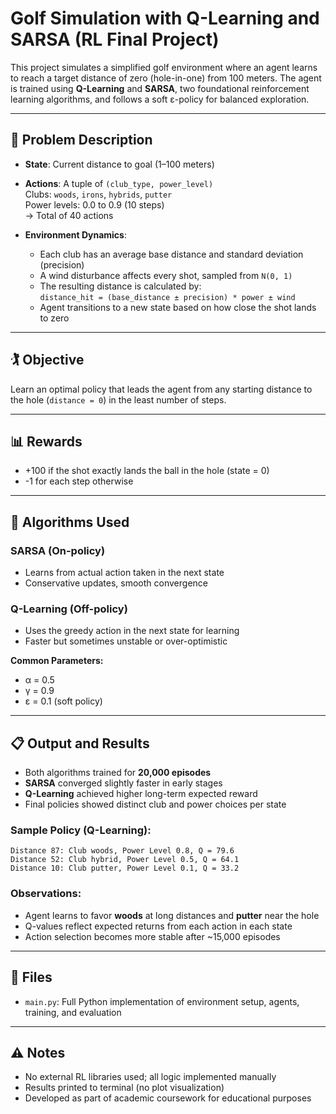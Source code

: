 # Golf Simulation with Q-Learning and SARSA (RL Final Project)

This project simulates a simplified golf environment where an agent learns to reach a target distance of zero (hole-in-one) from 100 meters. The agent is trained using **Q-Learning** and **SARSA**, two foundational reinforcement learning algorithms, and follows a soft ε-policy for balanced exploration.

---

## 🧠 Problem Description

- **State**: Current distance to goal (1–100 meters)
- **Actions**: A tuple of `(club_type, power_level)`  
  Clubs: `woods`, `irons`, `hybrids`, `putter`  
  Power levels: 0.0 to 0.9 (10 steps)  
  → Total of 40 actions

- **Environment Dynamics**:
  - Each club has an average base distance and standard deviation (precision)
  - A wind disturbance affects every shot, sampled from `N(0, 1)`
  - The resulting distance is calculated by:  
    `distance_hit = (base_distance ± precision) * power ± wind`  
  - Agent transitions to a new state based on how close the shot lands to zero

---

## 🏌️ Objective

Learn an optimal policy that leads the agent from any starting distance to the hole (`distance = 0`) in the least number of steps.

---

## 📊 Rewards

- +100 if the shot exactly lands the ball in the hole (state = 0)
- -1 for each step otherwise

---

## 🔁 Algorithms Used

### SARSA (On-policy)
- Learns from actual action taken in the next state
- Conservative updates, smooth convergence

### Q-Learning (Off-policy)
- Uses the greedy action in the next state for learning
- Faster but sometimes unstable or over-optimistic

**Common Parameters:**
- α = 0.5  
- γ = 0.9  
- ε = 0.1 (soft policy)

---

## 📋 Output and Results

- Both algorithms trained for **20,000 episodes**
- **SARSA** converged slightly faster in early stages  
- **Q-Learning** achieved higher long-term expected reward  
- Final policies showed distinct club and power choices per state

### Sample Policy (Q-Learning):
```
Distance 87: Club woods, Power Level 0.8, Q = 79.6
Distance 52: Club hybrid, Power Level 0.5, Q = 64.1
Distance 10: Club putter, Power Level 0.1, Q = 33.2
```

### Observations:
- Agent learns to favor **woods** at long distances and **putter** near the hole  
- Q-values reflect expected returns from each action in each state  
- Action selection becomes more stable after ~15,000 episodes

---

## 📁 Files

- `main.py`: Full Python implementation of environment setup, agents, training, and evaluation

---

## ⚠️ Notes

- No external RL libraries used; all logic implemented manually
- Results printed to terminal (no plot visualization)
- Developed as part of academic coursework for educational purposes
